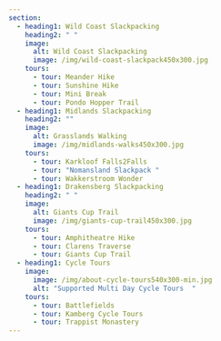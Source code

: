 ```yaml
---
section:
  - heading1: Wild Coast Slackpacking
    heading2: " "
    image:
      alt: Wild Coast Slackpacking
      image: /img/wild-coast-slackpack450x300.jpg
    tours:
      - tour: Meander Hike
      - tour: Sunshine Hike
      - tour: Mini Break
      - tour: Pondo Hopper Trail
  - heading1: Midlands Slackpacking
    heading2: ""
    image:
      alt: Grasslands Walking
      image: /img/midlands-walks450x300.jpg
    tours:
      - tour: Karkloof Falls2Falls
      - tour: "Nomansland Slackpack "
      - tour: Wakkerstroom Wonder
  - heading1: Drakensberg Slackpacking
    heading2: " "
    image:
      alt: Giants Cup Trail
      image: /img/giants-cup-trail450x300.jpg
    tours:
      - tour: Amphitheatre Hike
      - tour: Clarens Traverse
      - tour: Giants Cup Trail
  - heading1: Cycle Tours
    image:
      image: /img/about-cycle-tours540x300-min.jpg
      alt: "Supported Multi Day Cycle Tours  "
    tours:
      - tour: Battlefields
      - tour: Kamberg Cycle Tours
      - tour: Trappist Monastery
---
```

